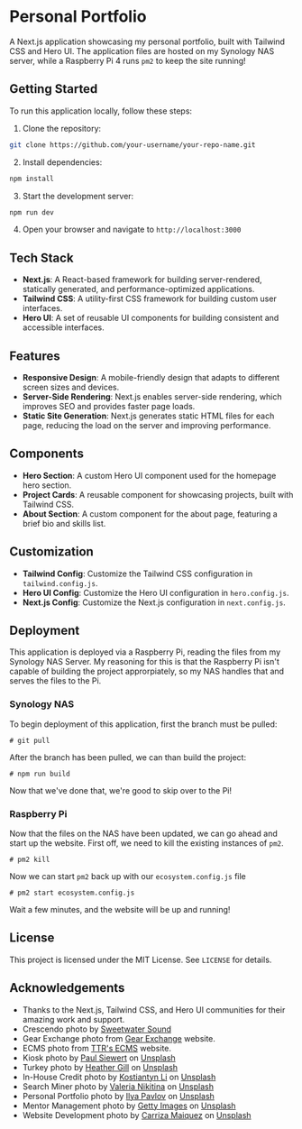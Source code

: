 # Personal Portfolio

A Next.js application showcasing my personal portfolio, built with Tailwind CSS and Hero UI. The application files are hosted on my Synology NAS server, while a Raspberry Pi 4 runs `pm2` to keep the site running!

## Getting Started

To run this application locally, follow these steps:

1. Clone the repository:
```bash
git clone https://github.com/your-username/your-repo-name.git
```
2. Install dependencies:
```bash
npm install
```
3. Start the development server:
```bash
npm run dev
```
4. Open your browser and navigate to `http://localhost:3000`

## Tech Stack

* **Next.js**: A React-based framework for building server-rendered, statically generated, and performance-optimized applications.
* **Tailwind CSS**: A utility-first CSS framework for building custom user interfaces.
* **Hero UI**: A set of reusable UI components for building consistent and accessible interfaces.

## Features

* **Responsive Design**: A mobile-friendly design that adapts to different screen sizes and devices.
* **Server-Side Rendering**: Next.js enables server-side rendering, which improves SEO and provides faster page loads.
* **Static Site Generation**: Next.js generates static HTML files for each page, reducing the load on the server and improving performance.

## Components

* **Hero Section**: A custom Hero UI component used for the homepage hero section.
* **Project Cards**: A reusable component for showcasing projects, built with Tailwind CSS.
* **About Section**: A custom component for the about page, featuring a brief bio and skills list.

## Customization

* **Tailwind Config**: Customize the Tailwind CSS configuration in `tailwind.config.js`.
* **Hero UI Config**: Customize the Hero UI configuration in `hero.config.js`.
* **Next.js Config**: Customize the Next.js configuration in `next.config.js`.

## Deployment

This application is deployed via a Raspberry Pi, reading the files from my Synology NAS Server. My reasoning for this is that the Raspberry Pi isn't capable of building the project approrpiately, so my NAS handles that and serves the files to the Pi. 

### Synology NAS
To begin deployment of this application, first the branch must be pulled:
```
# git pull
```
After the branch has been pulled, we can than build the project:
```
# npm run build
```
Now that we've done that, we're good to skip over to the Pi!

### Raspberry Pi
Now that the files on the NAS have been updated, we can go ahead and start up the website. First off, we need to kill the existing instances of `pm2`. 
```
# pm2 kill
```
Now we can start `pm2` back up with our `ecosystem.config.js` file
```
# pm2 start ecosystem.config.js
```

Wait a few minutes, and the website will be up and running!

## License

This project is licensed under the MIT License. See `LICENSE` for details.

## Acknowledgements

* Thanks to the Next.js, Tailwind CSS, and Hero UI communities for their amazing work and support.
* Crescendo photo by <a href="https://www.sweetwater.com/tour/40/crescendo_cafe">Sweetwater Sound</a>
* Gear Exchange photo from <a href="https://www.sweetwater.com/used?mrkgadid=1000000&mrkgcl=28&mrkgen=gtext&mrkgbflag=0&acctid=21700000001645388&dskeywordid=43700080008250150&lid=43700080008250150&ds_s_kwgid=58700008707238247&device=m&network=g&matchtype=p&adpos=largenumber&locationid=9016273&creative=697474946122&targetid=kwd-295943318090&campaignid=21215622135&awsearchcpc=1&gclsrc=aw.ds&gad_source=1&gad_campaignid=21215622135&gbraid=0AAAAAD_RQYmyLL5DwbDzs2NK5jdMHcgH8&gclid=Cj0KCQjwhO3DBhDkARIsANxrhTqSgBfkPb1cthYr5CR1qvTY4UvMGvrU6DzMnz000ofGgIORIdzExSAaAjbBEALw_wcB">Gear Exchange</a> website.
* ECMS photo from <a href="https://ttrecms.com/">TTR's ECMS</a> website.
* Kiosk photo by <a href="https://unsplash.com/@paul_siewert?utm_content=creditCopyText&utm_medium=referral&utm_source=unsplash">Paul Siewert</a> on <a href="https://unsplash.com/photos/a-display-case-filled-with-lots-of-drinks-QjFfLfa9qWA?utm_content=creditCopyText&utm_medium=referral&utm_source=unsplash">Unsplash</a>
* Turkey photo by <a href="https://unsplash.com/@heathergill">Heather Gill</a> on <a href="https://unsplash.com/photos/a-group-of-chickens-in-a-fenced-in-area-o9vQS5XXaAM?utm_content=creditShareLink&utm_medium=referral&utm_source=unsplash">Unsplash</a>
* In-House Credit photo by <a href="https://unsplash.com/@leekos">Kostiantyn Li</a> on <a href="https://unsplash.com/photos/a-house-made-out-of-money-on-a-white-background-1sCXwVoqKAw">Unsplash</a>
* Search Miner photo by <a href="https://unsplash.com/@rlldied">Valeria Nikitina</a> on <a href="https://unsplash.com/photos/a-close-up-of-a-button-on-a-wall-n99YXHGyQj8">Unsplash</a>
* Personal Portfolio photo by <a href="https://unsplash.com/@ilyapavlov">Ilya Pavlov</a> on <a href="https://unsplash.com/photos/monitor-showing-java-programming-OqtafYT5kTw">Unsplash</a>
* Mentor Management photo by <a href="https://unsplash.com/@gettyimages">Getty Images</a> on <a href="https://unsplash.com/photos/group-of-people-analysis-business-accounting-working-with-individual-income-tax-return-accounting-concept-discussion-meeting-concept-iquyJ5GbsEg">Unsplash</a>
* Website Development photo by <a href="https://unsplash.com/@carzmaiquez">Carriza Maiquez</a> on <a href="https://unsplash.com/photos/a-laptop-computer-sitting-on-top-of-a-wooden-table-IiHHmOcnnSA">Unsplash</a>